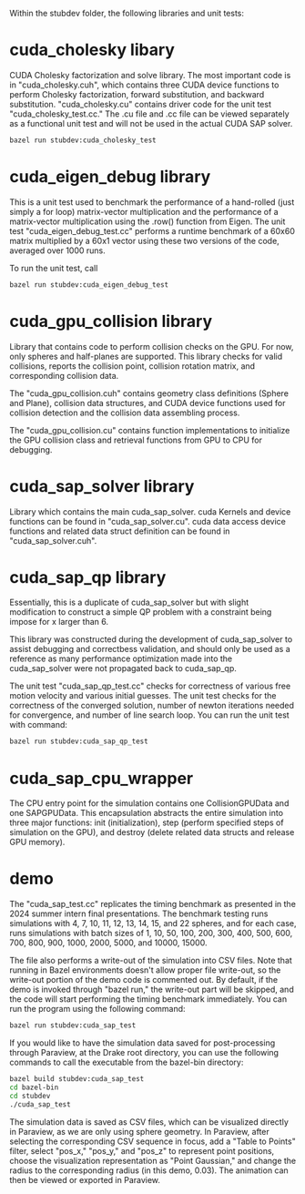 Within the stubdev folder, the following libraries and unit tests:

# cuda_cholesky libary

CUDA Cholesky factorization and solve library. The most important code is in "cuda_cholesky.cuh", which contains three CUDA device functions to perform Cholesky factorization, forward substitution, and backward substitution. "cuda_cholesky.cu" contains driver code for the unit test "cuda_cholesky_test.cc." The .cu file and .cc file can be viewed separately as a functional unit test and will not be used in the actual CUDA SAP solver.

```bash
bazel run stubdev:cuda_cholesky_test
```

# cuda_eigen_debug library

This is a unit test used to benchmark the performance of a hand-rolled (just simply a for loop) matrix-vector multiplication and the performance of a matrix-vector multiplication using the .row() function from Eigen. The unit test "cuda_eigen_debug_test.cc" performs a runtime benchmark of a 60x60 matrix multiplied by a 60x1 vector using these two versions of the code, averaged over 1000 runs.

To run the unit test, call

```bash
bazel run stubdev:cuda_eigen_debug_test
```
# cuda_gpu_collision library

Library that contains code to perform collision checks on the GPU. For now, only spheres and half-planes are supported. This library checks for valid collisions, reports the collision point, collision rotation matrix, and corresponding collision data.

The "cuda_gpu_collision.cuh" contains geometry class definitions (Sphere and Plane), collision data structures, and CUDA device functions used for collision detection and the collision data assembling process.

The "cuda_gpu_collision.cu" contains function implementations to initialize the GPU collision class and retrieval functions from GPU to CPU for debugging.

# cuda_sap_solver library

Library which contains the main cuda_sap_solver. cuda Kernels and device functions can be found in "cuda_sap_solver.cu". cuda data access device functions and related data struct definition can be found in "cuda_sap_solver.cuh". 

# cuda_sap_qp library

Essentially, this is a duplicate of cuda_sap_solver but with slight modification to construct a simple QP problem with a constraint being impose for x larger than 6. 

This library was constructed during the development of cuda_sap_solver to assist debugging and correctbess validation, and should only be used as a reference as many performance optimization made into the cuda_sap_solver were not propagated back to cuda_sap_qp. 

The unit test "cuda_sap_qp_test.cc" checks for correctness of various free motion velocity and various initial guesses. The unit test checks for the correctness of the converged solution, number of newton iterations needed for convergence, and number of line search loop. You can run the unit test with command:

```bash
bazel run stubdev:cuda_sap_qp_test
```

# cuda_sap_cpu_wrapper

The CPU entry point for the simulation contains one CollisionGPUData and one SAPGPUData. This encapsulation abstracts the entire simulation into three major functions: init (initialization), step (perform specified steps of simulation on the GPU), and destroy (delete related data structs and release GPU memory).


# demo

The "cuda_sap_test.cc" replicates the timing benchmark as presented in the 2024 summer intern final presentations. The benchmark testing runs simulations with 4, 7, 10, 11, 12, 13, 14, 15, and 22 spheres, and for each case, runs simulations with batch sizes of 1, 10, 50, 100, 200, 300, 400, 500, 600, 700, 800, 900, 1000, 2000, 5000, and 10000, 15000.

The file also performs a write-out of the simulation into CSV files. Note that running in Bazel environments doesn't allow proper file write-out, so the write-out portion of the demo code is commented out. By default, if the demo is invoked through "bazel run," the write-out part will be skipped, and the code will start performing the timing benchmark immediately. You can run the program using the following command:

```bash
bazel run stubdev:cuda_sap_test
```

If you would like to have the simulation data saved for post-processing through Paraview, at the Drake root directory, you can use the following commands to call the executable from the bazel-bin directory:

```bash
bazel build stubdev:cuda_sap_test
cd bazel-bin
cd stubdev
./cuda_sap_test
```

The simulation data is saved as CSV files, which can be visualized directly in Paraview, as we are only using sphere geometry. In Paraview, after selecting the corresponding CSV sequence in focus, add a "Table to Points" filter, select "pos_x," "pos_y," and "pos_z" to represent point positions, choose the visualization representation as "Point Gaussian," and change the radius to the corresponding radius (in this demo, 0.03). The animation can then be viewed or exported in Paraview.



